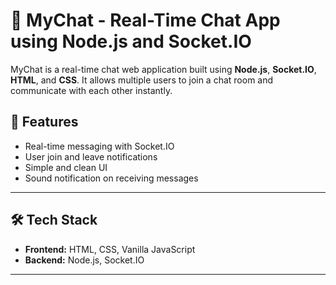 # 💬 MyChat - Real-Time Chat App using Node.js and Socket.IO

MyChat is a real-time chat web application built using **Node.js**, **Socket.IO**, **HTML**, and **CSS**. It allows multiple users to join a chat room and communicate with each other instantly.

## 🚀 Features

- Real-time messaging with Socket.IO
- User join and leave notifications
- Simple and clean UI
- Sound notification on receiving messages

---

## 🛠️ Tech Stack

- **Frontend:** HTML, CSS, Vanilla JavaScript
- **Backend:** Node.js, Socket.IO

---



